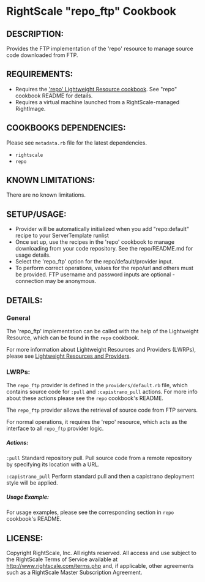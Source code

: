 # RightScale "repo_ftp" Cookbook

## DESCRIPTION:

Provides the FTP implementation of the 'repo' resource to
manage source code downloaded from FTP.

## REQUIREMENTS:

* Requires the ['repo' Lightweight Resource cookbook][repo]. See "repo" cookbook
  README for details.
* Requires a virtual machine launched from a RightScale-managed RightImage.

[repo]: https://github.com/rightscale/rightscale_cookbooks/tree/master/cookbooks/repo

## COOKBOOKS DEPENDENCIES:

Please see `metadata.rb` file for the latest dependencies.

* `rightscale`
* `repo`

## KNOWN LIMITATIONS:

There are no known limitations.

## SETUP/USAGE:

* Provider will be automatically initialized when you add "repo:default" recipe
  to your ServerTemplate runlist
* Once set up, use the recipes in the 'repo' cookbook to manage downloading from
  your code repository. See the repo/README.md for usage details.
* Select the 'repo_ftp' option for the repo/default/provider input.
* To perform correct operations, values for the repo/url and others must be
  provided. FTP username and password inputs are optional - connection may be
  anonymous.

## DETAILS:

### General

The 'repo_ftp' implementation can be called with the help of the Lightweight
Resource, which can be found in the `repo` cookbook.

For more information about Lightweight Resources and Providers (LWRPs), please
see [Lightweight Resources and Providers][Guide].

[Guide]: [http://support.rightscale.com/12-Guides/Chef_Cookbooks_Developer_Guide/08-Chef_Development/Lightweight_Resources_and_Providers_(LWRP)]

### LWRPs:

The `repo_ftp` provider is defined in the `providers/default.rb` file, which
contains source code for `:pull` and `:capistrano_pull` actions.
For more info about these actions please see the `repo` cookbook's README.

The `repo_ftp` provider allows the retrieval of source code from FTP servers.

For normal operations, it requires the 'repo' resource, which acts as the
interface to all `repo_ftp` provider logic.

##### Actions:

`:pull`
Standard repository pull. Pull source code from a remote repository by
specifying its location with a URL.

`:capistrano_pull`
Perform standard pull and then a capistrano deployment style will be applied.

##### Usage Example:

For usage examples, please see the corresponding section in `repo` cookbook's
README.

## LICENSE:

Copyright RightScale, Inc. All rights reserved.
All access and use subject to the RightScale Terms of Service available at
http://www.rightscale.com/terms.php and, if applicable, other agreements
such as a RightScale Master Subscription Agreement.

